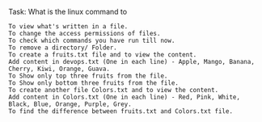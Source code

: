 Task: What is the linux command to

    To view what's written in a file.
    To change the access permissions of files.
    To check which commands you have run till now.
    To remove a directory/ Folder.
    To create a fruits.txt file and to view the content.
    Add content in devops.txt (One in each line) - Apple, Mango, Banana, Cherry, Kiwi, Orange, Guava.
    To Show only top three fruits from the file.
    To Show only bottom three fruits from the file.
    To create another file Colors.txt and to view the content.
    Add content in Colors.txt (One in each line) - Red, Pink, White, Black, Blue, Orange, Purple, Grey.
    To find the difference between fruits.txt and Colors.txt file.
